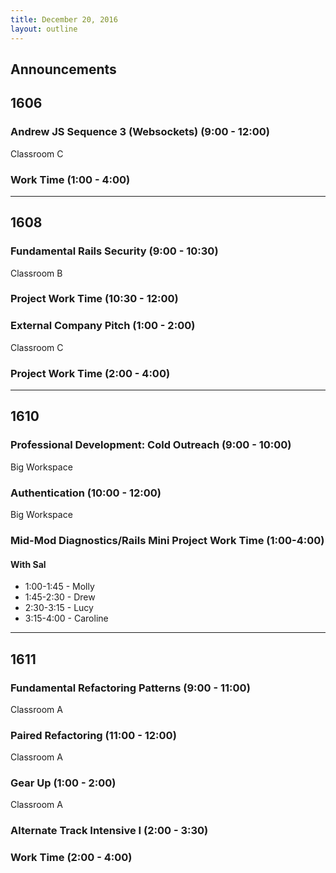 ```yaml
---
title: December 20, 2016
layout: outline
---
```



## Announcements


## 1606

### Andrew JS Sequence 3 (Websockets) (9:00 - 12:00)

Classroom C

### Work Time (1:00 - 4:00)

***

## 1608

### Fundamental Rails Security (9:00 - 10:30)

Classroom B

### Project Work Time (10:30 - 12:00)

### External Company Pitch (1:00 - 2:00)

Classroom C

### Project Work Time (2:00 - 4:00)

***

## 1610

### Professional Development: Cold Outreach (9:00 - 10:00)

Big Workspace

### Authentication (10:00 - 12:00)

Big Workspace

### Mid-Mod Diagnostics/Rails Mini Project Work Time (1:00-4:00)

#### With Sal

* 1:00-1:45 - Molly
* 1:45-2:30 - Drew
* 2:30-3:15 - Lucy
* 3:15-4:00 - Caroline

***

## 1611

### Fundamental Refactoring Patterns (9:00 - 11:00)

Classroom A

### Paired Refactoring (11:00 - 12:00)

Classroom A

### Gear Up (1:00 - 2:00)

Classroom A

### Alternate Track Intensive I (2:00 - 3:30)

### Work Time (2:00 - 4:00)
